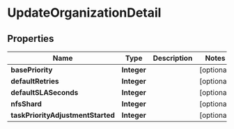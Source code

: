 

# UpdateOrganizationDetail

## Properties

Name | Type | Description | Notes
------------ | ------------- | ------------- | -------------
**basePriority** | **Integer** |  |  [optional]
**defaultRetries** | **Integer** |  |  [optional]
**defaultSLASeconds** | **Integer** |  |  [optional]
**nfsShard** | **Integer** |  |  [optional]
**taskPriorityAdjustmentStarted** | **Integer** |  |  [optional]



